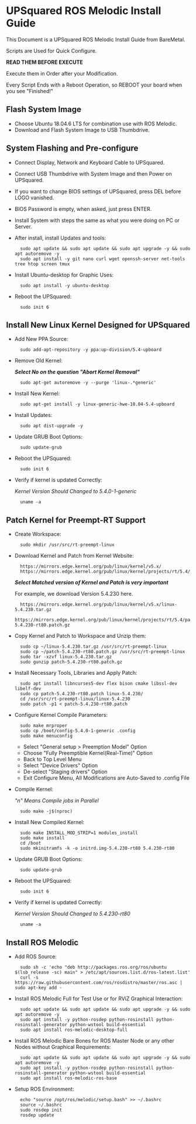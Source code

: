 # UPSquared ROS Melodic Install Guide

This Document is a UPSquared ROS Melodic Install Guide from BareMetal.

Scripts are Used for Quick Configure.

**READ THEM BEFORE EXECUTE**

Execute them in Order after your Modification.

Every Script Ends with a Reboot Operation, so REBOOT your board when you see "Finished!"

## Flash System Image

- Choose Ubuntu 18.04.6 LTS for combination use with ROS Melodic.
- Download and Flash System Image to USB Thumbdrive.

## System Flashing and Pre-configure

- Connect Display, Network and Keyboard Cable to UPSquared.
- Connect USB Thumbdrive with System Image and then Power on UPSquared.
- If you want to change BIOS settings of UPSquared, press DEL before LOGO vanished.
- BIOS Password is empty, when asked, just press ENTER.
- Install System with steps the same as what you were doing on PC or Server.
- After install, install Updates and tools:

        sudo apt update && sudo apt update && sudo apt upgrade -y && sudo apt autoremove -y
        sudo apt install -y git nano curl wget openssh-server net-tools tree htop screen tmux

- Install Ubuntu-desktop for Graphic Uses:

        sudo apt install -y ubuntu-desktop

- Reboot the UPSquared:

        sudo init 6

## Install New Linux Kernel Designed for UPSquared

- Add New PPA Source:

        sudo add-apt-repository -y ppa:up-division/5.4-upboard

- Remove Old Kernel:

    ***Select No on the question "Abort Kernel Removal"***

        sudo apt-get autoremove -y --purge 'linux-.*generic'

- Install New Kernel:

        sudo apt-get install -y linux-generic-hwe-18.04-5.4-upboard

- Install Updates:

        sudo apt dist-upgrade -y

- Update GRUB Boot Options:

        sudo update-grub

- Reboot the UPSquared:

        sudo init 6

- Verify if kernel is updated Correctly:

    *Kernel Version Should Changed to 5.4.0-1-generic*

        uname -a

## Patch Kernel for Preempt-RT Support

- Create Workspace:

        sudo mkdir /usr/src/rt-preempt-linux

- Download Kernel and Patch from Kernel Website:

        https://mirrors.edge.kernel.org/pub/linux/kernel/v5.x/
        https://mirrors.edge.kernel.org/pub/linux/kernel/projects/rt/5.4/

    ***Select Matched version of Kernel and Patch is very important***

    For example, we download Version 5.4.230 here.

        https://mirrors.edge.kernel.org/pub/linux/kernel/v5.x/linux-5.4.230.tar.gz
        https://mirrors.edge.kernel.org/pub/linux/kernel/projects/rt/5.4/patch-5.4.230-rt80.patch.gz

- Copy Kernel and Patch to Workspace and Unzip them:

        sudo cp ~/linux-5.4.230.tar.gz /usr/src/rt-preempt-linux
        sudo cp ~/patch-5.4.230-rt80.patch.gz /usr/src/rt-preempt-linux
        sudo tar -xzvf linux-5.4.230.tar.gz
        sudo gunzip patch-5.4.230-rt80.patch.gz

- Install Necessary Tools, Libraries and Apply Patch:

        sudo apt install libncurses5-dev flex bison cmake libssl-dev libelf-dev
        sudo cp patch-5.4.230-rt80.patch linux-5.4.230/
        cd /usr/src/rt-preempt-linux/linux-5.4.230
        sudo patch -p1 < patch-5.4.230-rt80.patch

- Configure Kernel Compile Parameters:

        sudo make mrproper
        sudo cp /boot/config-5.4.0-1-generic .config
        sudo make menuconfig

    - Select "General setup > Preemption Model" Option
    - Choose "Fully Preemptible Kernel(Real-Time)" Option
    - Back to Top Level Menu
    - Select "Device Drivers" Option
    - De-select "Staging drivers" Option
    - Exit Configure Menu, All Modifications are Auto-Saved to .config File

- Compile Kernel:

    *"n" Means Compile jobs in Parallel*

        sudo make -j$(nproc)

- Install New Compiled Kernel:

        sudo make INSTALL_MOD_STRIP=1 modules_install
        sudo make install
        cd /boot
        sudo mkinitramfs -k -o initrd.img-5.4.230-rt80 5.4.230-rt80

- Update GRUB Boot Options:

        sudo update-grub

- Reboot the UPSquared:

        sudo init 6

- Verify if kernel is updated Correctly:

    *Kernel Version Should Changed to 5.4.230-rt80*

        uname -a

## Install ROS Melodic

- Add ROS Source:

        sudo sh -c 'echo "deb http://packages.ros.org/ros/ubuntu $(lsb_release -sc) main" > /etc/apt/sources.list.d/ros-latest.list'
        curl -s https://raw.githubusercontent.com/ros/rosdistro/master/ros.asc | sudo apt-key add -

- Install ROS Melodic Full for Test Use or for RViZ Graphical Interaction:

        sudo apt update && sudo apt update && sudo apt upgrade -y && sudo apt autoremove -y
        sudo apt install -y python-rosdep python-rosinstall python-rosinstall-generator python-wstool build-essential
        sudo apt install ros-melodic-desktop-full

- Install ROS Melodic Bare Bones for ROS Master Node or any other Nodes without Graphical Requirements:

        sudo apt update && sudo apt update && sudo apt upgrade -y && sudo apt autoremove -y
        sudo apt install -y python-rosdep python-rosinstall python-rosinstall-generator python-wstool build-essential
        sudo apt install ros-melodic-ros-base

- Setup ROS Environment:

        echo "source /opt/ros/melodic/setup.bash" >> ~/.bashrc
        source ~/.bashrc
        sudo rosdep init
        rosdep update

